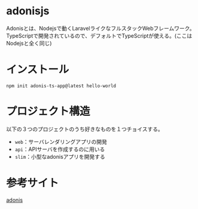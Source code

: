 # adonisjs

Adonisとは、Nodejsで動くLaravelライクなフルスタックWebフレームワーク。TypeScriptで開発されているので、デフォルトでTypeScriptが使える。(ここはNodejsと全く同じ)

# インストール

```
npm init adonis-ts-app@latest hello-world
```

# プロジェクト構造

以下の３つのプロジェクトのうち好きなものを１つチョイスする。

* `web`：サーバレンダリングアプリの開発
* `api`：APIサーバを作成するのに用いる
* `slim`：小型なadonisアプリを開発する

# 参考サイト

[adonis](https://docs.adonisjs.com/)